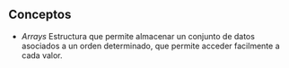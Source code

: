 ## Conceptos ##


- *Arrays*
Estructura que permite almacenar un conjunto de datos asociados a un orden determinado, que permite acceder facilmente a cada valor.